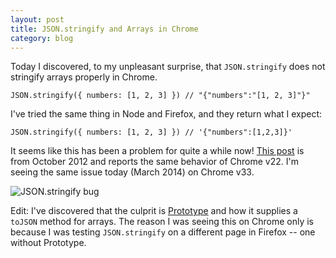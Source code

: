 ```yaml
---
layout: post
title: JSON.stringify and Arrays in Chrome
category: blog
---
```

Today I discovered, to my unpleasant surprise, that `JSON.stringify` does not stringify arrays
properly in Chrome.

```
JSON.stringify({ numbers: [1, 2, 3] }) // "{"numbers":"[1, 2, 3]"}"
```

I've tried the same thing in Node and Firefox, and they return what I expect:

```
JSON.stringify({ numbers: [1, 2, 3] }) // '{"numbers":[1,2,3]}'
```

It seems like this has been a problem for quite a while now!
[This post](https://code.google.com/p/chromium/issues/detail?id=154136) is from October 2012 and
reports the same behavior of Chrome v22. I'm seeing the same issue today (March 2014) on Chrome v33.

![JSON.stringify bug](http://new.tinygrab.com/fb3336fca8728ac33848344e11945ac82591881c3a.png)

Edit: I've discovered that the culprit is [Prototype](http://prototypejs.org/) and how it supplies a `toJSON`
method for arrays. The reason I was seeing this on Chrome only is because I was testing `JSON.stringify` on a
different page in Firefox -- one without Prototype.
